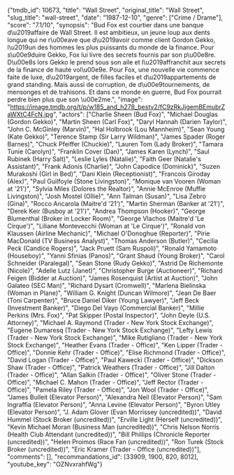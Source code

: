 {"tmdb_id": 10673, "title": "Wall Street", "original_title": "Wall Street", "slug_title": "wall-street", "date": "1987-12-10", "genre": ["Crime / Drame"], "score": "7.1/10", "synopsis": "Bud Fox est courtier dans une banque d\u2019affaire de Wall Street. Il est ambitieux, un jeune loup aux dents longue qui ne r\u00eave que d\u2019avoir comme client Gordon Gekko, l\u2019un des hommes les plus puissants du monde de la finance. Pour s\u00e9duire Gekko, Fox lui livre des secrets fournis par son p\u00e8re. D\u00e8s lors Gekko le prend sous son aile et l\u2019affranchit aux secrets de la finance de haute vol\u00e9e. Pour Fox, une nouvelle vie commence faite de luxe, d\u2019argent, de filles faciles et d\u2019appartements de grand standing. Mais aussi de corruption, de d\u00e9tournements, de mensonges et de trahisons. Et dans ce monde en guerre, Bud Fox pourrait perdre bien plus que son \u00e2me.", "image": "https://image.tmdb.org/t/p/w185_and_h278_bestv2/fC9zRkJjgemBEmubrZaWXtC4FcN.jpg", "actors": ["Charlie Sheen (Bud Fox)", "Michael Douglas (Gordon Gekko)", "Martin Sheen (Carl Fox)", "Daryl Hannah (Darien Taylor)", "John C. McGinley (Marvin)", "Hal Holbrook (Lou Mannheim)", "Sean Young (Kate Gekko)", "Terence Stamp (Sir Larry Wildman)", "James Spader (Roger Barnes)", "Chuck Pfeiffer (Chuckie)", "Lauren Tom (Lady Broker)", "Tamara Tunie (Carolyn)", "Franklin Cover (Dan)", "James Karen (Lynch)", "Saul Rubinek (Harry Salt)", "Leslie Lyles (Natalie)", "Faith Geer (Natalie's Assistant)", "Frank Adonis (Charlie)", "John Capodice (Dominick)", "Suzen Murakoshi (Girl in Bed)", "Dani Klein (Receptionist)", "Francois Giroday (Alex)", "Paul Guilfoyle (Stone Livingston)", "Monique van Vooren (Woman at '21')", "Sylvia Miles (Dolores the Realtor)", "Annie McEnroe (Muffie Livingston)", "Josh Mostel (Ollie)", "Ann Talman (Susan)", "Lisa Zebro (Gina)", "Rocco Ancarola (Maitre'd '21')", "Martin Sherman (Banker at '21')", "Derek Keir (Busboy at '21')", "Andrea Thompson (Hooker)", "George Blumenthal (Broker in Locker Room)", "George Vlachos (Maitre'd 'Le Cirque')", "Liliane Montevecchi (Woman at 'Le Cirque')", "Ronald von Klaussen (Airline Mechanic)", "Michael O'Donoghue (Reporter)", "Pirie MacDonald (TV Business Analyst)", "Thomas Anderson (Butler)", "Cecilia Peck (Candice Rogers)", "Jack Pruett (Sam Ruspoli)", "Ronald Yamamoto (Houseboy)", "Yanni Sfinias (Panos)", "Grant Shaud (Young Broker)", "Carol Schneider (Paralegal)", "Sean Stone (Rudy Gekko)", "Astrid De Richemonte (Nicole)", "Adelle Lutz (Janet)", "Christopher Burge (Auctioneer)", "Richard Feigen (Bidder at Auction)", "James Rosenquist (Artist at Auction)", "John Galateo (SEC Man)", "Richard Dysart (Cromwell)", "Marlena Bielinska (Woman in Plane)", "William G. Knight (Duncan Wilmore)", "Jean De Baer (Toni Carpenter)", "Bruce Daniel Diker (Young Lawyer)", "Jeff Beck (Investment Banker)", "Diego Del Vayo (Commercial Banker)", "Millie Perkins (Mrs. Fox)", "Pat Skipper (Postal Inspector)", "John Deyle (U.S. Attorney)", "Michael A. Raymond (Trader - New York Stock Exchange)", "Eugene Dumaresq (Trader - New York Stock Exchange)", "Lefty Lewis (Trader - New York Stock Exchange)", "Mike Rutigliano (Trader - New York Stock Exchange)", "Heather Evans (Trader - Office)", "Ken Lipper (Trader - Office)", "Donnie Kehr (Trader - Office)", "Elise Richmond (Trader - Office)", "David Logan (Trader - Office)", "Paul Kawecki (Trader - Office)", "Dickson Shaw (Trader - Office)", "Patrick Weathers (Trader - Office)", "Jill Dalton (Trader - Office)", "Allan Salkin (Trader - Office)", "Oliver Stone (Trader - Office)", "Michael C. Mahon (Trader - Office)", "Jeff Rector (Trader - Office)", "Pamela Riley (Trader - Office)", "Jon Wool (Trader - Office)", "James Bulleit (Elevator Person)", "Alexandra Neil (Elevator Person)", "Sam Ingraffia (Elevator Person)", "Anna Levine (Elevator Person)", "Byron Utley (Elevator Person)", "J. Adam Glover (Evan Morrissey (uncredited))", "David Hummel (Stock Broker (uncredited))", "Erville Light (Herself (uncredited))", "Kevin Michael Moran (Business Man (uncredited))", "Chris Nelson Norris (Health Club Attendant (uncredited))", "Bill Phillips (Chronicle Reporter (uncredited))", "Helen Proimos (Race Fan (uncredited))", "Ron Turek (Stock Broker (uncredited))", "Eric Kramer (Trader - Office (uncredited))"], "comments": [], "recommandations_id": [33909, 1900, 820, 8012], "youtube_key": "OZNvxrahfWg"}